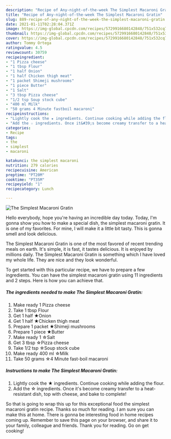 ```yaml
---
description: "Recipe of Any-night-of-the-week The Simplest Macaroni Gratin"
title: "Recipe of Any-night-of-the-week The Simplest Macaroni Gratin"
slug: 889-recipe-of-any-night-of-the-week-the-simplest-macaroni-gratin
date: 2021-01-11T02:28:04.371Z
image: https://img-global.cpcdn.com/recipes/5729916680142848/751x532cq70/the-simplest-macaroni-gratin-recipe-main-photo.jpg
thumbnail: https://img-global.cpcdn.com/recipes/5729916680142848/751x532cq70/the-simplest-macaroni-gratin-recipe-main-photo.jpg
cover: https://img-global.cpcdn.com/recipes/5729916680142848/751x532cq70/the-simplest-macaroni-gratin-recipe-main-photo.jpg
author: Tommy Ortega
ratingvalue: 4.5
reviewcount: 30759
recipeingredient:
- "1 Pizza cheese"
- "1 tbsp Flour"
- "1 half Onion"
- "1 half Chicken thigh meat"
- "1 packet Shimeji mushrooms"
- "1 piece Butter"
- "1 Salt"
- "3 tbsp Pizza cheese"
- "1/2 tsp Soup stock cube"
- "400 ml Milk"
- "50 grams 4 Minute fastboil macaroni"
recipeinstructions:
- "Lightly cook the ★ ingredients. Continue cooking while adding the flour."
- "Add the ☆ ingredients. Once it&#39;s become creamy transfer to a heat-resistant dish, top with cheese, and bake to complete!"
categories:
- Recipe
tags:
- the
- simplest
- macaroni

katakunci: the simplest macaroni 
nutrition: 279 calories
recipecuisine: American
preptime: "PT20M"
cooktime: "PT35M"
recipeyield: "1"
recipecategory: Lunch

---
```



![The Simplest Macaroni Gratin](https://img-global.cpcdn.com/recipes/5729916680142848/751x532cq70/the-simplest-macaroni-gratin-recipe-main-photo.jpg)

Hello everybody, hope you're having an incredible day today. Today, I'm gonna show you how to make a special dish, the simplest macaroni gratin. It is one of my favorites. For mine, I will make it a little bit tasty. This is gonna smell and look delicious.

The Simplest Macaroni Gratin is one of the most favored of recent trending meals on earth. It's simple, it is fast, it tastes delicious. It is enjoyed by millions daily. The Simplest Macaroni Gratin is something which I have loved my whole life. They are nice and they look wonderful.




To get started with this particular recipe, we have to prepare a few ingredients. You can have the simplest macaroni gratin using 11 ingredients and 2 steps. Here is how you can achieve that.

<!--inarticleads1-->

##### The ingredients needed to make The Simplest Macaroni Gratin:

1. Make ready 1 Pizza cheese
1. Take 1 tbsp Flour
1. Get 1 half ★Onion
1. Get 1 half ★Chicken thigh meat
1. Prepare 1 packet ★Shimeji mushrooms
1. Prepare 1 piece ★Butter
1. Make ready 1 ☆Salt
1. Get 3 tbsp ☆Pizza cheese
1. Take 1/2 tsp ☆Soup stock cube
1. Make ready 400 ml ☆Milk
1. Take 50 grams ☆4 Minute fast-boil macaroni




<!--inarticleads2-->

##### Instructions to make The Simplest Macaroni Gratin:

1. Lightly cook the ★ ingredients. Continue cooking while adding the flour.
1. Add the ☆ ingredients. Once it&#39;s become creamy transfer to a heat-resistant dish, top with cheese, and bake to complete!




So that is going to wrap this up for this exceptional food the simplest macaroni gratin recipe. Thanks so much for reading. I am sure you can make this at home. There is gonna be interesting food in home recipes coming up. Remember to save this page on your browser, and share it to your family, colleague and friends. Thank you for reading. Go on get cooking!

